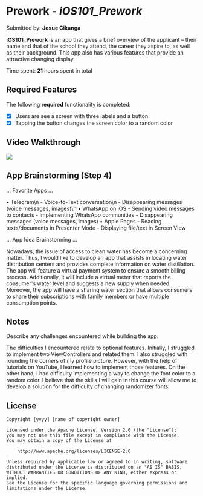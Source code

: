 # Prework - *iOS101_Prework*

Submitted by: **Josue Cikanga**

**iOS101_Prework** is an app that gives a brief overview of the applicant – their name and that of the school they attend, the career they aspire to, as well as their background. This app also has various features that provide an attractive changing display. 

Time spent: **21** hours spent in total

## Required Features

The following **required** functionality is completed:

- [x] Users are see a screen with three labels and a button
- [x] Tapping the button changes the screen color to a random color
 
## Video Walkthrough

<div>
    <a href="https://www.loom.com/share/06d9bffe5b7c4fbd8e20853a2f79b987">
    </a>
    <a href="https://www.loom.com/share/06d9bffe5b7c4fbd8e20853a2f79b987">
      <img style="max-width:300px;" src="https://cdn.loom.com/sessions/thumbnails/06d9bffe5b7c4fbd8e20853a2f79b987-with-play.gif">
    </a>
  </div>

## App Brainstorming (Step 4)

... Favorite Apps ...

• Telegram\n
    - Voice-to-Text conversation\n
    - Disappearing messages (voice messages, images)\n
• WhatsApp on iOS
    - Sending video messages to contacts
    - Implementing WhatsApp communities
    - Disappearing messages (voice messages, images)
• Apple Pages
    - Reading texts/documents in Presenter Mode
    - Displaying file/text in Screen View
    
... App Idea Brainstorming ...

Nowadays, the issue of access to clean water has become a concerning matter. Thus, I would like to develop an app that assists in locating water distribution centers and provides complete information on water distillation. The app will feature a virtual payment system to ensure a smooth billing process. Additionally, it will include a virtual meter that reports the consumer's water level and suggests a new supply when needed. Moreover, the app will have a sharing water section that allows consumers to share their subscriptions with family members or have multiple consumption points.

## Notes

Describe any challenges encountered while building the app.

The difficulties I encountered relate to optional features. Initially, I struggled to implement two ViewControllers and related them. I also struggled with rounding the corners of my profile picture. However, with the help of tutorials on YouTube, I learned how to implement those features. On the other hand, I had difficulty implementing a way to change the font color to a random color. I believe that the skills I will gain in this course will allow me to develop a solution for the difficulty of changing randomizer fonts.

## License

    Copyright [yyyy] [name of copyright owner]

    Licensed under the Apache License, Version 2.0 (the "License");
    you may not use this file except in compliance with the License.
    You may obtain a copy of the License at

        http://www.apache.org/licenses/LICENSE-2.0

    Unless required by applicable law or agreed to in writing, software
    distributed under the License is distributed on an "AS IS" BASIS,
    WITHOUT WARRANTIES OR CONDITIONS OF ANY KIND, either express or implied.
    See the License for the specific language governing permissions and
    limitations under the License.
